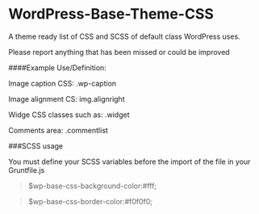 # WordPress-Base-Theme-CSS
A theme ready list of CSS and SCSS of default class WordPress uses.

Please report anything that has been missed or could be improved

####Example Use/Definition:

Image caption CSS: .wp-caption

Image alignment CS: img.alignright

Widge CSS classes such as: .widget

Comments area: .commentlist

###SCSS usage

You must define your SCSS variables before the import of the file in your Gruntfile.js

>$wp-base-css-background-color:#fff;

>$wp-base-css-border-color:#f0f0f0;


